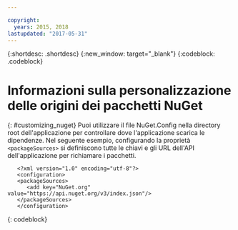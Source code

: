 ```yaml
---

copyright:
  years: 2015, 2018
lastupdated: "2017-05-31"
---
```


{:shortdesc: .shortdesc}
{:new_window: target="_blank"}
{:codeblock: .codeblock}


# Informazioni sulla personalizzazione delle origini dei pacchetti NuGet
{: #customizing_nuget}
Puoi utilizzare il file NuGet.Config nella directory root dell'applicazione per controllare dove l'applicazione scarica le dipendenze. Nel seguente esempio, configurando la proprietà `<packageSources>` si definiscono tutte le chiavi e gli URL dell'API dell'applicazione per richiamare i pacchetti.
```
   <?xml version="1.0" encoding="utf-8"?>
   <configuration>
   <packageSources>
      <add key="NuGet.org" value="https://api.nuget.org/v3/index.json"/>
   </packageSources>
   </configuration>
```
{: codeblock}
